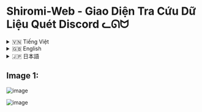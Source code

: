 # Shiromi-Web - Giao Diện Tra Cứu Dữ Liệu Quét Discord ᓚᘏᗢ

<!-- Vietnamese -->
<details>
<summary>🇻🇳 Tiếng Việt</summary>

## Giới thiệu

Shiromi-Web là một giao diện người dùng (UI) web được thiết kế để hiển thị và tra cứu dữ liệu được thu thập bởi Shiromi Discord bot từ các lần quét máy chủ Discord. Dự án này cho phép người dùng dễ dàng xem thống kê hoạt động của thành viên, tìm kiếm người dùng cụ thể và khám phá các bảng xếp hạng trong server.

Main project : ---> https://github.com/Rin1809/Shiromi/


**Kiến trúc dự án:**

*   **Backend:** Một server Node.js sử dụng Express.js, giao tiếp với cơ sở dữ liệu PostgreSQL để lấy dữ liệu quét.
*   **Frontend:** Một ứng dụng React (sử dụng Vite và TypeScript) cung cấp giao diện người dùng tương tác trong trình duyệt, với hiệu ứng hạt (particles) và chủ đề "Vũ Trụ & Catppuccin Macchiato".


## Tính năng

*   **Tra cứu dữ liệu quét:** Xem thông tin chi tiết từ lần quét gần nhất của bot Shiromi cho một Guild Discord cụ thể.
*   **Tìm kiếm người dùng:** Dễ dàng tìm kiếm người dùng theo tên hoặc ID Discord của họ.
*   **Danh sách tất cả người dùng:** Hiển thị danh sách tất cả người dùng (không phải bot) có trong dữ liệu quét, được sắp xếp theo tên.
*   **Thống kê chi tiết:**
    *   Thông tin cơ bản: Tên hiển thị, ID người dùng, avatar, trạng thái bot.
    *   Số liệu tin nhắn: Tổng tin nhắn, link, ảnh, sticker, file khác.
    *   Tương tác: Số lượt trả lời, mentions gửi/nhận, reactions thả/nhận.
    *   Hoạt động: Số kênh/luồng hoạt động, thời gian hoạt động đầu tiên/cuối cùng, tổng thời gian hoạt động.
*   **Bảng xếp hạng & Thành tích:** Hiển thị thứ hạng của người dùng trong server cho các hạng mục khác nhau (ví dụ: tin nhắn nhiều nhất, hoạt động lâu nhất) và các thành tích nổi bật khác.
*   **Giao diện người dùng động & hấp dẫn:**
    *   Hoạt ảnh giới thiệu (intro animations).
    *   Nền hạt (particle background) sử dụng `tsparticles`.
    *   Chủ đề màu sắc "Vũ Trụ & Catppuccin Macchiato".
    *   Thiết kế responsive cho các kích thước màn hình khác nhau.
*   **Phân trang URL:** Truy cập dữ liệu quét của các server khác nhau thông qua đường dẫn `/scan/:guildId`.

## Công nghệ sử dụng

*   **Frontend:** React, Vite, TypeScript, React Router, tsparticles, CSS Modules/CSS thuần.
*   **Backend:** Node.js, Express.js.
*   **Database:** PostgreSQL (kết nối qua `pg` driver).
*   **Styling:** CSS Variables, Flexbox, Grid.

## Điều kiện tiên quyết

Trước khi cài đặt, bạn cần đảm bảo đã cài đặt các phần mềm sau:

1.  **Node.js và npm:** Phiên bản LTS (Long Term Support) được khuyến nghị. `npm` thường đi kèm với Node.js.
    *   Tải Node.js: [https://nodejs.org/](https://nodejs.org/)
2.  **Git:** Để tải mã nguồn từ GitHub.
    *   Tải Git: [https://git-scm.com/downloads](https://git-scm.com/downloads)
3.  **Cơ sở dữ liệu PostgreSQL:** Cần có một instance PostgreSQL đang chạy và có thể truy cập được. Backend sẽ kết nối tới nó thông qua chuỗi kết nối được cung cấp trong file `.env`.

## Cài đặt

1.  **Tải mã nguồn:**
    ```bash
    git clone https://github.com/Rin1809/Shiromi-searchweb
    cd shiromi-web
    ```

2.  **Cài đặt Backend:**
    *   Điều hướng đến thư mục `server`: `cd server`
    *   Cài đặt các dependencies: `npm install`
    *   Tạo file `.env` trong thư mục `server` và cấu hình các biến môi trường cần thiết. Tối thiểu bạn cần `DATABASE_URL`. Bạn có thể tham khảo file `server/.env` trong tài liệu dự án:
        ```env
        DATABASE_URL=postgresql://user:password@host:port/database
        PORT=3001 # Tùy chọn, mặc định là 3001
        ```

3.  **Cài đặt Frontend:**
    *   Điều hướng đến thư mục `client` từ thư mục gốc của dự án: `cd ../client` (nếu bạn đang ở `server`) hoặc `cd client` (nếu bạn đang ở gốc `shiromi-web`).
    *   Cài đặt các dependencies: `npm install`

## Chạy ứng dụng

1.  **Chạy Backend Server:**
    *   Mở terminal, điều hướng đến thư mục `server`.
    *   Chạy lệnh: `npm start` (để chạy bản production) hoặc `npm run dev` (để chạy với nodemon cho development, tự động khởi động lại khi có thay đổi code).
    *   Theo mặc định, server backend sẽ chạy trên cổng `3001` (hoặc cổng bạn đã cấu hình trong `server/.env`).

2.  **Chạy Frontend Development Server:**
    *   Mở một terminal **khác**, điều hướng đến thư mục `client`.
    *   Chạy lệnh: `npm run dev`
    *   Frontend development server (Vite) thường sẽ chạy trên cổng `5173` (hoặc một cổng khác nếu 5173 đã được sử dụng). Vite sẽ thông báo URL truy cập trong terminal.

3.  **Truy cập ứng dụng:**
    *   Mở trình duyệt web và truy cập vào địa chỉ mà Vite cung cấp (thường là `http://localhost:5173`).
    *   Để xem dữ liệu của một server cụ thể, hãy truy cập đường dẫn có dạng: `http://localhost:5173/scan/:guildId` (thay `:guildId` bằng ID thực của server Discord).

## Hướng dẫn sử dụng

1.  **Truy cập trang quét:** Điều hướng đến URL `http://your-frontend-url/scan/GUILD_ID_HERE`, thay `GUILD_ID_HERE` bằng ID của server Discord bạn muốn xem.
2.  **Xem hiệu ứng Intro:** Khi trang tải, bạn sẽ thấy một chuỗi hiệu ứng giới thiệu ngắn gọn.
3.  **Tìm kiếm người dùng:**
    *   Sử dụng thanh tìm kiếm ở giữa màn hình để nhập tên hoặc ID của người dùng bạn muốn tra cứu.
    *   Nhấn nút tìm kiếm (biểu tượng kính lúp) hoặc phím `Enter`.
    *   Kết quả (nếu có) sẽ được hiển thị bên dưới.
4.  **Hiển thị tất cả người dùng:**
    *   Nhấn vào nút có biểu tượng mũi tên xuống (toggle button) bên dưới thanh tìm kiếm.
    *   Một danh sách tất cả người dùng không phải bot từ lần quét gần nhất sẽ hiện ra.
    *   Bạn có thể nhấp vào một người dùng trong danh sách này để tự động điền tên họ vào thanh tìm kiếm và thực hiện tìm kiếm.
5.  **Xem thông tin chi tiết:**
    *   Thông tin chi tiết của người dùng tìm thấy sẽ được hiển thị trong một thẻ (card) bao gồm avatar, tên, ID, và các số liệu thống kê, xếp hạng, thành tích.
    *   Nếu tìm kiếm trả về nhiều người dùng (ví dụ, tìm theo tên), mỗi người dùng sẽ có một thẻ riêng.

## Cấu trúc thư mục
```
Shiromi-web/
├── .git/
├── client/
│   ├── node_modules/
│   ├── src/
│   │   ├── components/
│   │   │   ├── styles/
│   │   │   │   ├── App.css
│   │   │   │   ├── index.css
│   │   │   │   ├── SearchBar.css
│   │   │   │   ├── UserInfoDisplay.css
│   │   │   │   ├── UserSuggestionList.css
│   │   │   │   ├── UserSuggestions.css
│   │   │   ├── SearchBar.tsx
│   │   │   ├── UserInfoDisplay.tsx
│   │   │   ├── UserSuggestionItem.tsx
│   │   │   ├── UserSuggestionList.tsx
│   │   ├── App.tsx
│   │   ├── main.tsx
│   ├── index.html
│   ├── package-lock.json
│   ├── package.json
│   ├── tsconfig.json
│   ├── tsconfig.node.json
│   ├── vite.config.ts
├── server/
│   ├── node_modules/
│   ├── src/
│   │   ├── api.js
│   │   ├── db.js
│   │   ├── server.js
│   ├── .env
│   ├── package-lock.json
│   ├── package.json
├── .gitignore
├── package-lock.json  # (Root level, có thể không cần thiết nếu client/server tự quản lý)
```

## Lưu ý

*   **Nguồn dữ liệu:** Dữ liệu hiển thị trên Shiromi-Web phụ thuộc vào lần quét hoàn chỉnh và có thể truy cập web gần nhất được thực hiện bởi bot Shiromi cho guild được chỉ định. Tính chính xác và cập nhật của dữ liệu dựa trên tần suất và kết quả của các lần quét đó.
*   **Mục đích:** Dự án này được xây dựng cho mục đích thông tin và tra cứu.

</details>

<!-- English -->
<details>
<summary>🇬🇧 English</summary>

## Introduction

Shiromi-Web is a web-based user interface (UI) designed to display and look up data collected by the Shiromi Discord bot from Discord server scans. This project allows users to easily view member activity statistics, search for specific users, and explore server rankings.

Main project : ---> https://github.com/Rin1809/Shiromi/

**Project Architecture:**

*   **Backend:** A Node.js server using Express.js, which communicates with a PostgreSQL database to retrieve scan data.
*   **Frontend:** A React application (built with Vite and TypeScript) that provides an interactive user interface in the browser, featuring particle effects and a "Cosmic & Catppuccin Macchiato" theme.

The project's thematic name "Hôm qua ᓚᘏᗢ | きのう" (Yesterday) reflects that the displayed data is from past scans.

## Features

*   **Scan Data Lookup:** View detailed information from the latest scan performed by the Shiromi bot for a specific Discord Guild.
*   **User Search:** Easily search for users by their Discord name or ID.
*   **Show All Users List:** Display a list of all non-bot users present in the scan data, sorted by name.
*   **Detailed Statistics:**
    *   Basic info: Display name, user ID, avatar, bot status.
    *   Message metrics: Total messages, links, images, stickers, other files.
    *   Interactions: Reply count, mentions sent/received, reactions given/received.
    *   Activity: Distinct channels/threads active in, first/last seen time, total activity span.
*   **Rankings & Achievements:** Show user rankings within the server for various categories (e.g., most messages, longest activity) and other notable achievements.
*   **Dynamic & Engaging UI:**
    *   Introductory animations.
    *   Particle background using `tsparticles`.
    *   "Cosmic & Catppuccin Macchiato" color theme.
    *   Responsive design for various screen sizes.
*   **URL-based Navigation:** Access scan data for different servers via the `/scan/:guildId` path.

## Technology Stack

*   **Frontend:** React, Vite, TypeScript, React Router, tsparticles, CSS Modules/Plain CSS.
*   **Backend:** Node.js, Express.js.
*   **Database:** PostgreSQL (connected via `pg` driver).
*   **Styling:** CSS Variables, Flexbox, Grid.

## Prerequisites

Before installation, ensure you have the following software installed:

1.  **Node.js and npm:** The LTS (Long Term Support) version is recommended. `npm` usually comes bundled with Node.js.
    *   Download Node.js: [https://nodejs.org/](https://nodejs.org/)
2.  **Git:** To clone the source code from GitHub.
    *   Download Git: [https://git-scm.com/downloads](https://git-scm.com/downloads)
3.  **PostgreSQL Database:** A running and accessible PostgreSQL instance is required. The backend connects to it via a connection string provided in an `.env` file.

## Installation

1.  **Clone the Repository:**
    ```bash
    git clone https://your-repository-url/shiromi-web.git
    cd shiromi-web
    ```
    *(Replace `https://your-repository-url/shiromi-web.git` with your actual repository URL).*

2.  **Backend Setup:**
    *   Navigate to the `server` directory: `cd server`
    *   Install dependencies: `npm install`
    *   Create an `.env` file in the `server` directory and configure the necessary environment variables. At a minimum, you need `DATABASE_URL`. You can refer to the `server/.env` file in the project documentation:
        ```env
        DATABASE_URL=postgresql://user:password@host:port/database
        PORT=3001 # Optional, defaults to 3001
        ```

3.  **Frontend Setup:**
    *   Navigate to the `client` directory from the project root: `cd ../client` (if you are in `server`) or `cd client` (if you are at the `shiromi-web` root).
    *   Install dependencies: `npm install`

## Running the Application

1.  **Run the Backend Server:**
    *   Open a terminal and navigate to the `server` directory.
    *   Run the command: `npm start` (for production) or `npm run dev` (for development with nodemon, which auto-restarts on code changes).
    *   By default, the backend server will run on port `3001` (or the port you configured in `server/.env`).

2.  **Run the Frontend Development Server:**
    *   Open **another** terminal and navigate to the `client` directory.
    *   Run the command: `npm run dev`
    *   The Vite frontend development server will typically run on port `5173` (or another port if 5173 is in use). Vite will display the access URL in the terminal.

3.  **Access the Application:**
    *   Open your web browser and go to the address provided by Vite (usually `http://localhost:5173`).
    *   To view data for a specific server, navigate to a path like: `http://localhost:5173/scan/:guildId` (replace `:guildId` with the actual Discord server ID).

## Usage Guide

1.  **Access the Scan Page:** Navigate to the URL `http://your-frontend-url/scan/GUILD_ID_HERE`, replacing `GUILD_ID_HERE` with the ID of the Discord server you want to view.
2.  **Watch the Intro Animation:** As the page loads, you'll see a short introductory animation sequence.
3.  **Search for Users:**
    *   Use the search bar in the center of the screen to enter the name or ID of the user you want to look up.
    *   Click the search button (magnifying glass icon) or press `Enter`.
    *   Results (if any) will be displayed below.
4.  **Show All Users:**
    *   Click the button with the down-arrow icon (toggle button) located below the search bar.
    *   A list of all non-bot users from the latest scan will appear.
    *   You can click a user in this list to auto-fill their name into the search bar and perform a search.
5.  **View Detailed Information:**
    *   Detailed information for a found user will be displayed in a card, including their avatar, name, ID, various statistics, rankings, and achievements.
    *   If the search returns multiple users (e.g., when searching by name), each user will have their own card.

## Folder Structure
```
Shiromi-web/
├── .git/
├── client/
│   ├── node_modules/
│   ├── src/
│   │   ├── components/
│   │   │   ├── styles/
│   │   │   │   ├── App.css
│   │   │   │   ├── index.css
│   │   │   │   ├── SearchBar.css
│   │   │   │   ├── UserInfoDisplay.css
│   │   │   │   ├── UserSuggestionList.css
│   │   │   │   ├── UserSuggestions.css
│   │   │   ├── SearchBar.tsx
│   │   │   ├── UserInfoDisplay.tsx
│   │   │   ├── UserSuggestionItem.tsx
│   │   │   ├── UserSuggestionList.tsx
│   │   ├── App.tsx
│   │   ├── main.tsx
│   ├── index.html
│   ├── package-lock.json
│   ├── package.json
│   ├── tsconfig.json
│   ├── tsconfig.node.json
│   ├── vite.config.ts
├── server/
│   ├── node_modules/
│   ├── src/
│   │   ├── api.js
│   │   ├── db.js
│   │   ├── server.js
│   ├── .env
│   ├── package-lock.json
│   ├── package.json
├── .gitignore
├── package-lock.json  # (Root level, may not be needed if client/server manage their own)
```

## Notes

*   **Data Source:** The data displayed on Shiromi-Web is dependent on the last completed and web-accessible scan performed by the Shiromi bot for the specified guild. The accuracy and recency of the data are based on the frequency and outcome of these scans.
*   **Purpose:** This project is built for informational and lookup purposes.

</details>

<!-- Japanese -->
<details>
<summary>🇯🇵 日本語</summary>

## 概要

Shiromi-Webは、Shiromi DiscordボットがDiscordサーバーのスキャンから収集したデータを表示および検索するために設計されたWebベースのユーザーインターフェース（UI）です。このプロジェクトにより、ユーザーはメンバーのアクティビティ統計を簡単に表示したり、特定のユーザーを検索したり、サーバー内のランキングを探索したりできます。

Main project : ---> https://github.com/Rin1809/Shiromi/

**プロジェクト構成:**

*   **バックエンド:** Express.jsを使用したNode.jsサーバーで、PostgreSQLデータベースと通信してスキャンデータを取得します。
*   **フロントエンド:** Reactアプリケーション（ViteとTypeScriptで構築）で、ブラウザでインタラクティブなユーザーインターフェースを提供し、パーティクルエフェクトと「宇宙＆Catppuccin Macchiato」テーマが特徴です。

プロジェクトのテーマ名「Hôm qua ᓚᘏᗢ | きのう」（昨日）は、表示されるデータが過去のスキャンからのものであることを反映しています。

## 機能

*   **スキャンデータ検索:** 特定のDiscordギルドに対してShiromiボットが実行した最新のスキャンからの詳細情報を表示します。
*   **ユーザー検索:** Discord名またはIDでユーザーを簡単に検索します。
*   **全ユーザーリスト表示:** スキャンデータに存在するすべての非ボットユーザーを名前順でリスト表示します。
*   **詳細統計:**
    *   基本情報: 表示名、ユーザーID、アバター、ボットステータス。
    *   メッセージメトリクス: 総メッセージ数、リンク、画像、スタンプ、その他ファイル数。
    *   インタラクション: 返信数、送受信メンション数、送受信リアクション数。
    *   アクティビティ: アクティブなチャンネル/スレッド数、初回/最終確認日時、総アクティビティ期間。
*   **ランキングと実績:** 様々なカテゴリ（例: 最多メッセージ、最長アクティビティ）におけるサーバー内でのユーザーランキングやその他の注目すべき実績を表示します。
*   **ダイナミックで魅力的なUI:**
    *   イントロアニメーション。
    *   `tsparticles`を使用したパーティクル背景。
    *   「宇宙＆Catppuccin Macchiato」カラーテーマ。
    *   様々な画面サイズに対応するレスポンシブデザイン。
*   **URLベースのナビゲーション:** `/scan/:guildId`パスを介して異なるサーバーのスキャンデータにアクセスします。

## 技術スタック

*   **フロントエンド:** React, Vite, TypeScript, React Router, tsparticles, CSS Modules/プレーンCSS.
*   **バックエンド:** Node.js, Express.js.
*   **データベース:** PostgreSQL (`pg`ドライバ経由で接続).
*   **スタイリング:** CSS Variables, Flexbox, Grid.

## 前提条件

インストールする前に、以下のソフトウェアがインストールされていることを確認してください。

1.  **Node.js と npm:** LTS (Long Term Support) バージョンを推奨します。`npm` は通常Node.jsにバンドルされています。
    *   Node.jsのダウンロード: [https://nodejs.org/](https://nodejs.org/)
2.  **Git:** GitHubからソースコードをクローンするために必要です。
    *   Gitのダウンロード: [https://git-scm.com/downloads](https://git-scm.com/downloads)
3.  **PostgreSQL データベース:** 実行中でアクセス可能なPostgreSQLインスタンスが必要です。バックエンドは`.env`ファイルで提供される接続文字列を介して接続します。

## インストール

1.  **リポジトリのクローン:**
    ```bash
    git clone https://your-repository-url/shiromi-web.git
    cd shiromi-web
    ```
    *( `https://your-repository-url/shiromi-web.git` を実際のリポジトリURLに置き換えてください。)*

2.  **バックエンドのセットアップ:**
    *   `server` ディレクトリに移動します: `cd server`
    *   依存関係をインストールします: `npm install`
    *   `server` ディレクトリに `.env` ファイルを作成し、必要な環境変数を設定します。最低限 `DATABASE_URL` が必要です。プロジェクトドキュメントの `server/.env` ファイルを参照できます:
        ```env
        DATABASE_URL=postgresql://user:password@host:port/database
        PORT=3001 # オプション、デフォルトは3001
        ```

3.  **フロントエンドのセットアップ:**
    *   プロジェクトルートから `client` ディレクトリに移動します: `cd ../client` (`server` ディレクトリにいる場合) または `cd client` (`shiromi-web` ルートにいる場合)。
    *   依存関係をインストールします: `npm install`

## アプリケーションの実行

1.  **バックエンドサーバーの実行:**
    *   ターミナルを開き、`server` ディレクトリに移動します。
    *   コマンドを実行します: `npm start` (本番用) または `npm run dev` (開発用、nodemonを使用しコード変更時に自動再起動)。
    *   デフォルトでは、バックエンドサーバーはポート `3001` (または `server/.env` で設定したポート) で実行されます。

2.  **フロントエンド開発サーバーの実行:**
    *   **別の**ターミナルを開き、`client` ディレクトリに移動します。
    *   コマンドを実行します: `npm run dev`
    *   Viteフロントエンド開発サーバーは通常ポート `5173` (または5173が使用中の場合は別のポート) で実行されます。ViteはターミナルにアクセスURLを表示します。

3.  **アプリケーションへのアクセス:**
    *   Webブラウザを開き、Viteが提供するアドレス (通常は `http://localhost:5173`) にアクセスします。
    *   特定のサーバーのデータを表示するには、 `http://localhost:5173/scan/:guildId` のようなパスにアクセスします (`:guildId` を実際のDiscordサーバーIDに置き換えてください)。

## 使用ガイド

1.  **スキャンページへのアクセス:** URL `http://your-frontend-url/scan/GUILD_ID_HERE` に移動します。`GUILD_ID_HERE` を表示したいDiscordサーバーのIDに置き換えてください。
2.  **イントロアニメーションの視聴:** ページが読み込まれると、短いイントロアニメーションシーケンスが表示されます。
3.  **ユーザー検索:**
    *   画面中央の検索バーを使用して、検索したいユーザーの名前またはIDを入力します。
    *   検索ボタン（虫眼鏡アイコン）をクリックするか、`Enter`キーを押します。
    *   結果（もしあれば）が下に表示されます。
4.  **全ユーザー表示:**
    *   検索バーの下にある下向き矢印アイコンのボタン（トグルボタン）をクリックします。
    *   最新のスキャンからの非ボットユーザー全員のリストが表示されます。
    *   このリスト内のユーザーをクリックすると、その名前が検索バーに自動入力され、検索が実行されます。
5.  **詳細情報の表示:**
    *   見つかったユーザーの詳細情報が、アバター、名前、ID、様々な統計、ランキング、実績を含むカードに表示されます。
    *   検索で複数のユーザーが返された場合（例: 名前で検索した場合）、各ユーザーは独自のカードを持ちます。

## フォルダ構造
```
Shiromi-web/
├── .git/
├── client/
│   ├── node_modules/
│   ├── src/
│   │   ├── components/
│   │   │   ├── styles/
│   │   │   │   ├── App.css
│   │   │   │   ├── index.css
│   │   │   │   ├── SearchBar.css
│   │   │   │   ├── UserInfoDisplay.css
│   │   │   │   ├── UserSuggestionList.css
│   │   │   │   ├── UserSuggestions.css
│   │   │   ├── SearchBar.tsx
│   │   │   ├── UserInfoDisplay.tsx
│   │   │   ├── UserSuggestionItem.tsx
│   │   │   ├── UserSuggestionList.tsx
│   │   ├── App.tsx
│   │   ├── main.tsx
│   ├── index.html
│   ├── package-lock.json
│   ├── package.json
│   ├── tsconfig.json
│   ├── tsconfig.node.json
│   ├── vite.config.ts
├── server/
│   ├── node_modules/
│   ├── src/
│   │   ├── api.js
│   │   ├── db.js
│   │   ├── server.js
│   ├── .env
│   ├── package-lock.json
│   ├── package.json
├── .gitignore
├── package-lock.json  # (ルートレベル、client/serverが独自に管理する場合は不要かもしれません)
```

## 注意事項

*   **データソース:** Shiromi-Webに表示されるデータは、指定されたギルドに対してShiromiボットが実行した、最後に完了しWebアクセス可能なスキャンに依存します。データの正確性と最新性は、これらのスキャンの頻度と結果に基づきます。
*   **目的:** このプロジェクトは情報提供および検索目的で構築されています。

</details>


## Image 1:

![image](https://github.com/user-attachments/assets/9173bcd7-841c-4479-9bab-f5832927aa1d)


![image](https://github.com/user-attachments/assets/da8d8a77-8bdf-4cc7-9ba6-8d5910c4e898)


